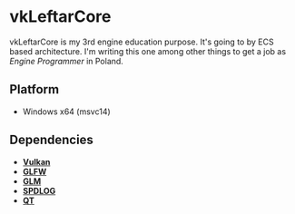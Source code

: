 # vkLeftarCore
vkLeftarCore is my 3rd engine education purpose. It's going to by ECS based architecture. I'm writing this one among other things to get a job as *Engine Programmer* in Poland. 
## Platform
- Windows x64 (msvc14)
## Dependencies
- [**Vulkan**](https://www.khronos.org/vulkan/)
- [**GLFW**](https://www.glfw.org/)
- [**GLM**](https://glm.g-truc.net/0.9.9/index.html)
- [**SPDLOG**](https://github.com/gabime/spdlog)
- [**QT**](https://www.qt.io/)